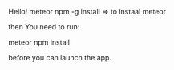 Hello!
meteor npm -g install
=> to instaal meteor

then
You need to run:

meteor npm install 

before you can launch the app.

